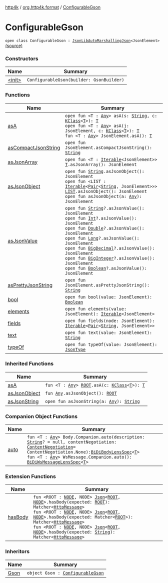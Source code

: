 [http4k](../../index.md) / [org.http4k.format](../index.md) / [ConfigurableGson](./index.md)

# ConfigurableGson

`open class ConfigurableGson : `[`JsonLibAutoMarshallingJson`](../-json-lib-auto-marshalling-json/index.md)`<JsonElement>` [(source)](https://github.com/http4k/http4k/blob/master/http4k-format-gson/src/main/kotlin/org/http4k/format/Gson.kt#L35)

### Constructors

| Name | Summary |
|---|---|
| [&lt;init&gt;](-init-.md) | `ConfigurableGson(builder: GsonBuilder)` |

### Functions

| Name | Summary |
|---|---|
| [asA](as-a.md) | `open fun <T : `[`Any`](https://kotlinlang.org/api/latest/jvm/stdlib/kotlin/-any/index.html)`> asA(s: `[`String`](https://kotlinlang.org/api/latest/jvm/stdlib/kotlin/-string/index.html)`, c: `[`KClass`](https://kotlinlang.org/api/latest/jvm/stdlib/kotlin.reflect/-k-class/index.html)`<`[`T`](as-a.md#T)`>): `[`T`](as-a.md#T)<br>`open fun <T : `[`Any`](https://kotlinlang.org/api/latest/jvm/stdlib/kotlin/-any/index.html)`> asA(j: JsonElement, c: `[`KClass`](https://kotlinlang.org/api/latest/jvm/stdlib/kotlin.reflect/-k-class/index.html)`<`[`T`](as-a.md#T)`>): `[`T`](as-a.md#T)<br>`fun <T : `[`Any`](https://kotlinlang.org/api/latest/jvm/stdlib/kotlin/-any/index.html)`> JsonElement.asA(): `[`T`](as-a.md#T) |
| [asCompactJsonString](as-compact-json-string.md) | `open fun JsonElement.asCompactJsonString(): `[`String`](https://kotlinlang.org/api/latest/jvm/stdlib/kotlin/-string/index.html) |
| [asJsonArray](as-json-array.md) | `open fun <T : `[`Iterable`](https://kotlinlang.org/api/latest/jvm/stdlib/kotlin.collections/-iterable/index.html)`<JsonElement>> `[`T`](as-json-array.md#T)`.asJsonArray(): JsonElement` |
| [asJsonObject](as-json-object.md) | `open fun `[`String`](https://kotlinlang.org/api/latest/jvm/stdlib/kotlin/-string/index.html)`.asJsonObject(): JsonElement`<br>`open fun <LIST : `[`Iterable`](https://kotlinlang.org/api/latest/jvm/stdlib/kotlin.collections/-iterable/index.html)`<`[`Pair`](https://kotlinlang.org/api/latest/jvm/stdlib/kotlin/-pair/index.html)`<`[`String`](https://kotlinlang.org/api/latest/jvm/stdlib/kotlin/-string/index.html)`, JsonElement>>> `[`LIST`](as-json-object.md#LIST)`.asJsonObject(): JsonElement`<br>`open fun asJsonObject(a: `[`Any`](https://kotlinlang.org/api/latest/jvm/stdlib/kotlin/-any/index.html)`): JsonElement` |
| [asJsonValue](as-json-value.md) | `open fun `[`String`](https://kotlinlang.org/api/latest/jvm/stdlib/kotlin/-string/index.html)`?.asJsonValue(): JsonElement`<br>`open fun `[`Int`](https://kotlinlang.org/api/latest/jvm/stdlib/kotlin/-int/index.html)`?.asJsonValue(): JsonElement`<br>`open fun `[`Double`](https://kotlinlang.org/api/latest/jvm/stdlib/kotlin/-double/index.html)`?.asJsonValue(): JsonElement`<br>`open fun `[`Long`](https://kotlinlang.org/api/latest/jvm/stdlib/kotlin/-long/index.html)`?.asJsonValue(): JsonElement`<br>`open fun `[`BigDecimal`](http://docs.oracle.com/javase/6/docs/api/java/math/BigDecimal.html)`?.asJsonValue(): JsonElement`<br>`open fun `[`BigInteger`](http://docs.oracle.com/javase/6/docs/api/java/math/BigInteger.html)`?.asJsonValue(): JsonElement`<br>`open fun `[`Boolean`](https://kotlinlang.org/api/latest/jvm/stdlib/kotlin/-boolean/index.html)`?.asJsonValue(): JsonElement` |
| [asPrettyJsonString](as-pretty-json-string.md) | `open fun JsonElement.asPrettyJsonString(): `[`String`](https://kotlinlang.org/api/latest/jvm/stdlib/kotlin/-string/index.html) |
| [bool](bool.md) | `open fun bool(value: JsonElement): `[`Boolean`](https://kotlinlang.org/api/latest/jvm/stdlib/kotlin/-boolean/index.html) |
| [elements](elements.md) | `open fun elements(value: JsonElement): `[`Iterable`](https://kotlinlang.org/api/latest/jvm/stdlib/kotlin.collections/-iterable/index.html)`<JsonElement>` |
| [fields](fields.md) | `open fun fields(node: JsonElement): `[`Iterable`](https://kotlinlang.org/api/latest/jvm/stdlib/kotlin.collections/-iterable/index.html)`<`[`Pair`](https://kotlinlang.org/api/latest/jvm/stdlib/kotlin/-pair/index.html)`<`[`String`](https://kotlinlang.org/api/latest/jvm/stdlib/kotlin/-string/index.html)`, JsonElement>>` |
| [text](text.md) | `open fun text(value: JsonElement): `[`String`](https://kotlinlang.org/api/latest/jvm/stdlib/kotlin/-string/index.html) |
| [typeOf](type-of.md) | `open fun typeOf(value: JsonElement): `[`JsonType`](../-json-type/index.md) |

### Inherited Functions

| Name | Summary |
|---|---|
| [asA](../-json-lib-auto-marshalling-json/as-a.md) | `fun <T : `[`Any`](https://kotlinlang.org/api/latest/jvm/stdlib/kotlin/-any/index.html)`> `[`ROOT`](../-json-lib-auto-marshalling-json/index.md#ROOT)`.asA(c: `[`KClass`](https://kotlinlang.org/api/latest/jvm/stdlib/kotlin.reflect/-k-class/index.html)`<`[`T`](../-json-lib-auto-marshalling-json/as-a.md#T)`>): `[`T`](../-json-lib-auto-marshalling-json/as-a.md#T) |
| [asJsonObject](../-json-lib-auto-marshalling-json/as-json-object.md) | `fun `[`Any`](https://kotlinlang.org/api/latest/jvm/stdlib/kotlin/-any/index.html)`.asJsonObject(): `[`ROOT`](../-json-lib-auto-marshalling-json/index.md#ROOT) |
| [asJsonString](../-json-lib-auto-marshalling-json/as-json-string.md) | `open fun asJsonString(a: `[`Any`](https://kotlinlang.org/api/latest/jvm/stdlib/kotlin/-any/index.html)`): `[`String`](https://kotlinlang.org/api/latest/jvm/stdlib/kotlin/-string/index.html) |

### Companion Object Functions

| Name | Summary |
|---|---|
| [auto](auto.md) | `fun <T : `[`Any`](https://kotlinlang.org/api/latest/jvm/stdlib/kotlin/-any/index.html)`> Body.Companion.auto(description: `[`String`](https://kotlinlang.org/api/latest/jvm/stdlib/kotlin/-string/index.html)`? = null, contentNegotiation: `[`ContentNegotiation`](../../org.http4k.lens/-content-negotiation/index.md)` = ContentNegotiation.None): `[`BiDiBodyLensSpec`](../../org.http4k.lens/-bi-di-body-lens-spec/index.md)`<`[`T`](auto.md#T)`>`<br>`fun <T : `[`Any`](https://kotlinlang.org/api/latest/jvm/stdlib/kotlin/-any/index.html)`> WsMessage.Companion.auto(): `[`BiDiWsMessageLensSpec`](../../org.http4k.lens/-bi-di-ws-message-lens-spec/index.md)`<`[`T`](auto.md#T)`>` |

### Extension Functions

| Name | Summary |
|---|---|
| [hasBody](../../org.http4k.hamkrest/has-body.md) | `fun <ROOT : `[`NODE`](../../org.http4k.hamkrest/has-body.md#NODE)`, NODE> `[`Json`](../-json/index.md)`<`[`ROOT`](../../org.http4k.hamkrest/has-body.md#ROOT)`, `[`NODE`](../../org.http4k.hamkrest/has-body.md#NODE)`>.hasBody(expected: `[`ROOT`](../../org.http4k.hamkrest/has-body.md#ROOT)`): Matcher<`[`HttpMessage`](../../org.http4k.core/-http-message/index.md)`>`<br>`fun <ROOT : `[`NODE`](../../org.http4k.hamkrest/has-body.md#NODE)`, NODE> `[`Json`](../-json/index.md)`<`[`ROOT`](../../org.http4k.hamkrest/has-body.md#ROOT)`, `[`NODE`](../../org.http4k.hamkrest/has-body.md#NODE)`>.hasBody(expected: Matcher<`[`ROOT`](../../org.http4k.hamkrest/has-body.md#ROOT)`>): Matcher<`[`HttpMessage`](../../org.http4k.core/-http-message/index.md)`>`<br>`fun <ROOT : `[`NODE`](../../org.http4k.hamkrest/has-body.md#NODE)`, NODE> `[`Json`](../-json/index.md)`<`[`ROOT`](../../org.http4k.hamkrest/has-body.md#ROOT)`, `[`NODE`](../../org.http4k.hamkrest/has-body.md#NODE)`>.hasBody(expected: `[`String`](https://kotlinlang.org/api/latest/jvm/stdlib/kotlin/-string/index.html)`): Matcher<`[`HttpMessage`](../../org.http4k.core/-http-message/index.md)`>` |

### Inheritors

| Name | Summary |
|---|---|
| [Gson](../-gson.md) | `object Gson : `[`ConfigurableGson`](./index.md) |
